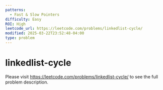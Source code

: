 ```yaml
---
patterns:
  - Fast & Slow Pointers
difficulty: Easy
ROI: High
leetcode_url: https://leetcode.com/problems/linkedlist-cycle/
modified: 2025-03-22T23:52:48-04:00
type: problem
---
```


# linkedlist-cycle

Please visit https://leetcode.com/problems/linkedlist-cycle/ to see the full problem description.
